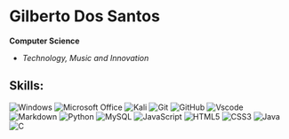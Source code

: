 # Gilberto Dos Santos

**Computer Science**

* *Technology, Music and Innovation*


## Skills:

![Windows](https://img.shields.io/badge/Windows-000?style=for-the-badge&logo=windows&logoColor=2CA5E0)  ![Microsoft Office](https://img.shields.io/badge/Microsoft_Office-D83B01?style=for-the-badge&logo=microsoft-office&logoColor=white)    ![Kali](https://img.shields.io/badge/Kali-268BEE?style=for-the-badge&logo=kalilinux&logoColor=white)  ![Git](https://img.shields.io/badge/GIT-E44C30?style=for-the-badge&logo=git&logoColor=white) ![GitHub](https://img.shields.io/badge/github-%23121011.svg?style=for-the-badge&logo=github&logoColor=white)  ![Vscode](https://img.shields.io/badge/Vscode-007ACC?style=for-the-badge&logo=visual-studio-code&logoColor=white)    ![Markdown](https://img.shields.io/badge/Markdown-000?style=for-the-badge&logo=markdown)  ![Python](https://img.shields.io/badge/python-3670A0?style=for-the-badge&logo=python&logoColor=ffdd54)     ![MySQL](https://img.shields.io/badge/MySQL-00000F?style=for-the-badge&logo=mysql&logoColor=white)    ![JavaScript](https://img.shields.io/badge/JavaScript-F7DF1E?style=for-the-badge&logo=javascript&logoColor=black)  ![HTML5](https://img.shields.io/badge/HTML5-E34F26?style=for-the-badge&logo=html5&logoColor=white)    ![CSS3](https://img.shields.io/badge/CSS3-1572B6?style=for-the-badge&logo=css3&logoColor=white)  ![Java](https://img.shields.io/badge/java-%23ED8B00.svg?style=for-the-badge&logo=openjdk&logoColor=white)  ![C](https://img.shields.io/badge/c-%2300599C.svg?style=for-the-badge&logo=c&logoColor=white)
